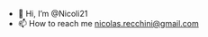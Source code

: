 - 👋 Hi, I’m @Nicoli21
- 📫 How to reach me nicolas.recchini@gmail.com

<!---
Nicoli21/Nicoli21 is a ✨ special ✨ repository because its `README.md` (this file) appears on your GitHub profile.
You can click the Preview link to take a look at your changes.
--->
